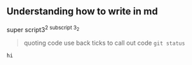 ## Understanding how to write in md 
super script3<sup>2
subscript 3<sub>2
> quoting code
use back ticks to call out code `git status`
```
hi
```